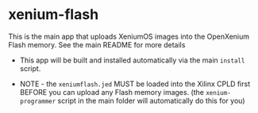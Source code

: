 # xenium-flash

This is the main app that uploads XeniumOS images into the OpenXenium Flash memory. See the main README for more details 

- This app will be built and installed automatically via the main `install` script.

- NOTE - the `xeniumflash.jed` MUST be loaded into the Xilinx CPLD first BEFORE you can upload any Flash memory images. (the `xenium-programmer` script in the main folder will automatically do this for you)
